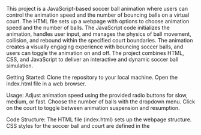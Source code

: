 This project is a JavaScript-based soccer ball animation where users can control the animation speed and the number of bouncing balls on a virtual court. 
The HTML file sets up a webpage with options to choose animation speed and the number of balls. 
The JavaScript code initializes the animation, handles user input, and manages the physics of ball movement, collision, and rebound within the specified court boundaries. 
The animation creates a visually engaging experience with bouncing soccer balls, and users can toggle the animation on and off. 
The project combines HTML, CSS, and JavaScript to deliver an interactive and dynamic soccer ball simulation.

Getting Started:
Clone the repository to your local machine.
Open the index.html file in a web browser.

Usage:
Adjust animation speed using the provided radio buttons for slow, medium, or fast.
Choose the number of balls with the dropdown menu.
Click on the court to toggle between animation suspension and resumption.

Code Structure:
The HTML file (index.html) sets up the webpage structure.
CSS styles for the soccer ball and court are defined in the <style> section.
The JavaScript file (soccer.js) manages animation initialization, user input, and ball physics.

License:
This project is licensed under the MIT License.

Acknowledgments:
Inspired by the joy of soccer and dynamic animations.
Feel free to customize, enhance, or integrate this animation into your projects. Enjoy the soccer ball fun!
